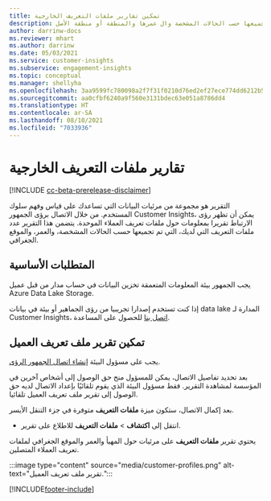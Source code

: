 ```yaml
---
title: تمكين تقارير ملفات التعريف الخارجية
description: كيفية إنشاء تقارير ملفات تعريف جديدة تم تجميعها حسب الحالات المشخصة وال عمرها والمنطقة أو منطقة الأصل.
author: darrinw-docs
ms.reviewer: mhart
ms.author: darrinw
ms.date: 05/03/2021
ms.service: customer-insights
ms.subservice: engagement-insights
ms.topic: conceptual
ms.manager: shellyha
ms.openlocfilehash: 3aa9599fc780098a2f7f31f0210d76ed2ef27ece774dd6212b5cb2a599ad537e
ms.sourcegitcommit: aa0cfbf6240a9f560e3131bdec63e051a8786dd4
ms.translationtype: HT
ms.contentlocale: ar-SA
ms.lasthandoff: 08/10/2021
ms.locfileid: "7033936"
---
```

# <a name="out-of-box-profile-reports"></a>تقارير ملفات التعريف الخارجية

[!INCLUDE [cc-beta-prerelease-disclaimer](includes/cc-beta-prerelease-disclaimer.md)]

التقرير هو مجموعة من مرئيات البيانات التي تساعدك على قياس وفهم سلوك المستخدم. من خلال الاتصال برؤى الجمهور Customer Insights، يمكن أن تظهر رؤى الارتباط تقريرا بمعلومات حول ملفات تعريف العملاء الموحدة. يتضمن هذا التقرير عدد ملفات التعريف التي لديك، التي تم تجميعها حسب الحالات المشخصة، والعمر، والموقع الجغرافي.

## <a name="prerequisites"></a>المتطلبات الأساسية

يجب الجمهور بيئة المعلومات المتعمقة تخزين البيانات في حساب مدار من قبل عميل Azure Data Lake Storage.

إذا كنت تستخدم إصدارا تجريبيا من رؤى الجماهير أو بيئة في بيانات data lake المدارة لـ Customer Insights، [اتصل بنا](https://go.microsoft.com/fwlink/?linkid=2145734) للحصول على المساعدة.  


## <a name="enable-the-customer-profile-report"></a>تمكين تقرير ملف تعريف العميل

يجب على مسؤول البيئة [إنشاء اتصال الجمهور الرؤى](configure-connections.md).

بعد تحديد تفاصيل الاتصال، يمكن للمسؤول منح حق الوصول إلى أشخاص آخرين في المؤسسة لمشاهدة التقرير. فقط مسؤول البيئة الذي يقوم تلقائيًا بإعداد الاتصال لديه حق الوصول إلى تقرير ملف تعريف العميل تلقائيا. 

بعد إكمال الاتصال، ستكون ميزة **ملفات التعريف** متوفرة في جزء التنقل الأيسر. 

- انتقل إلى **اكتشاف** > **ملفات التعريف** للاطلاع على تقرير.

يحتوي تقرير **ملفات التعريف** على مرئيات حول المهيأ والعمر والموقع الجغرافي لملفات تعريف العملاء المتصلين.

:::image type="content" source="media/customer-profiles.png" alt-text="تقرير ملف تعريف العميل.":::

[!INCLUDE[footer-include](../includes/footer-banner.md)]